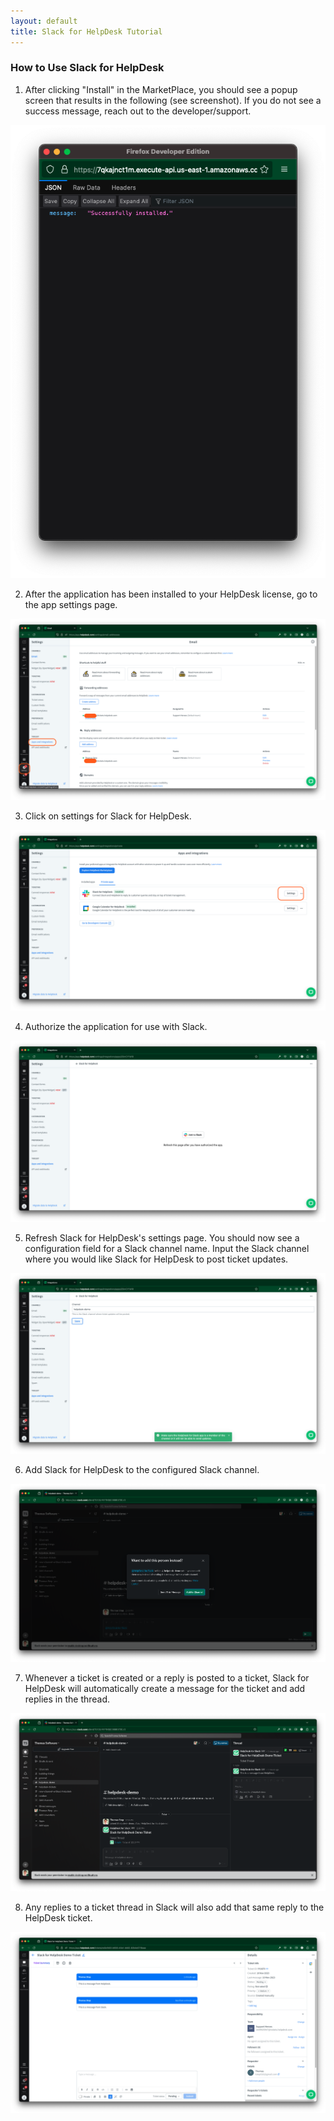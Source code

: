 ```yaml
---
layout: default
title: Slack for HelpDesk Tutorial
---
```


### How to Use Slack for HelpDesk

1. After clicking "Install" in the MarketPlace, you should see a popup screen that results in the following (see screenshot). If you do not see a success message, reach out to the developer/support.

![Screenshot of LiveChat installation success](/assets/img/slack-livechat-install-success.png)

2. After the application has been installed to your HelpDesk license, go to the app settings page.

![Screenshot of HelpDesk app settings page](/assets/img/helpdesk-app-settings.png)

3. Click on settings for Slack for HelpDesk.

![Screenshot of Slack for HelpDesk settings button](/assets/img/slack-for-helpdesk-settings-button.png)

4. Authorize the application for use with Slack.

![Screenshot of Slack for HelpDesk Slack button](/assets/img/slack-for-helpdesk-calendar-slack-button.png)

5. Refresh Slack for HelpDesk's settings page. You should now see a configuration field for a Slack channel name. Input the Slack channel where you would like Slack for HelpDesk to post ticket updates.

![Screenshot of Slack for HelpDesk settings page](/assets/img/slack-for-helpdesk-settings.png)

6. Add Slack for HelpDesk to the configured Slack channel.

![Screenshot of Slack for HelpDesk being added to Slack channel](/assets/img/slack-for-helpdesk-add-to-channel.png)

7. Whenever a ticket is created or a reply is posted to a ticket, Slack for HelpDesk will automatically create a message for the ticket and add replies in the thread.

![Screenshot of Slack for HelpDesk posting to a Slack channel](/assets/img/slack-for-helpdesk-in-slack.png)

8. Any replies to a ticket thread in Slack will also add that same reply to the HelpDesk ticket.

![Screenshot of Slack for HelpDesk posting Slack reply to HelpDesk ticket](/assets/img/slack-for-helpdesk-section-in-helpdesk-ticket.png)
